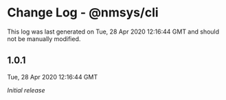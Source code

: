 # Change Log - @nmsys/cli

This log was last generated on Tue, 28 Apr 2020 12:16:44 GMT and should not be manually modified.

## 1.0.1
Tue, 28 Apr 2020 12:16:44 GMT

*Initial release*


